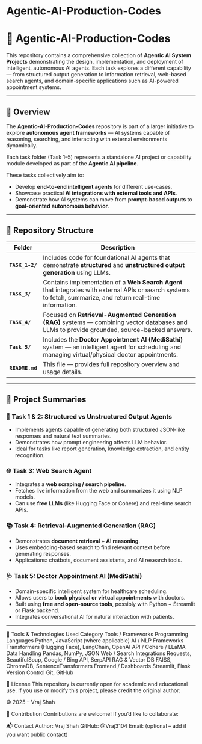 # Agentic-AI-Production-Codes
# 🤖 Agentic-AI-Production-Codes

This repository contains a comprehensive collection of **Agentic AI System Projects** demonstrating the design, implementation, and deployment of intelligent, autonomous AI agents. Each task explores a different capability — from structured output generation to information retrieval, web-based search agents, and domain-specific applications such as AI-powered appointment systems.

---

## 🧠 Overview

The **Agentic-AI-Production-Codes** repository is part of a larger initiative to explore **autonomous agent frameworks** — AI systems capable of reasoning, searching, and interacting with external environments dynamically.

Each task folder (Task 1–5) represents a standalone AI project or capability module developed as part of the **Agentic AI pipeline**.

These tasks collectively aim to:
- Develop **end-to-end intelligent agents** for different use-cases.
- Showcase practical **AI integrations with external tools and APIs**.
- Demonstrate how AI systems can move from **prompt-based outputs** to **goal-oriented autonomous behavior**.

---

## 📂 Repository Structure

| Folder             | Description |
|--------------------|--------------|
| **`TASK_1-2/`**    | Includes code for foundational AI agents that demonstrate **structured** and **unstructured output generation** using LLMs. |
| **`TASK_3/`**      | Contains implementation of a **Web Search Agent** that integrates with external APIs or search systems to fetch, summarize, and return real-time information. |
| **`TASK_4/`**      | Focused on **Retrieval-Augmented Generation (RAG)** systems — combining vector databases and LLMs to provide grounded, source-backed answers. |
| **`Task 5/`**      | Includes the **Doctor Appointment AI (MediSathi)** system — an intelligent agent for scheduling and managing virtual/physical doctor appointments. |
| **`README.md`**    | This file — provides full repository overview and usage details. |

---

## 🧩 Project Summaries

### 🧮 **Task 1 & 2: Structured vs Unstructured Output Agents**
- Implements agents capable of generating both structured JSON-like responses and natural text summaries.
- Demonstrates how prompt engineering affects LLM behavior.
- Ideal for tasks like report generation, knowledge extraction, and entity recognition.

### 🌐 **Task 3: Web Search Agent**
- Integrates a **web scraping / search pipeline**.
- Fetches live information from the web and summarizes it using NLP models.
- Can use **free LLMs** (like Hugging Face or Cohere) and real-time search APIs.

### 📚 **Task 4: Retrieval-Augmented Generation (RAG)**
- Demonstrates **document retrieval + AI reasoning**.
- Uses embedding-based search to find relevant context before generating responses.
- Applications: chatbots, document assistants, and AI research tools.

### 🩺 **Task 5: Doctor Appointment AI (MediSathi)**
- Domain-specific intelligent system for healthcare scheduling.
- Allows users to **book physical or virtual appointments** with doctors.
- Built using **free and open-source tools**, possibly with Python + Streamlit or Flask backend.
- Integrates conversational AI for natural interaction with patients.

---


🧰 Tools & Technologies Used
Category	Tools / Frameworks
Programming Languages	Python, JavaScript (where applicable)
AI / NLP Frameworks	Transformers (Hugging Face), LangChain, OpenAI API / Cohere / LLaMA
Data Handling	Pandas, NumPy, JSON
Web / Search Integrations	Requests, BeautifulSoup, Google / Bing API, SerpAPI
RAG & Vector DB	FAISS, ChromaDB, SentenceTransformers
Frontend / Dashboards	Streamlit, Flask
Version Control	Git, GitHub

🧾 License
This repository is currently open for academic and educational use.
If you use or modify this project, please credit the original author:

© 2025 – Vraj Shah

🤝 Contribution
Contributions are welcome!
If you’d like to collaborate:



📬 Contact
Author: Vraj Shah
GitHub: @Vraj3104
Email: (optional – add if you want public contact)

